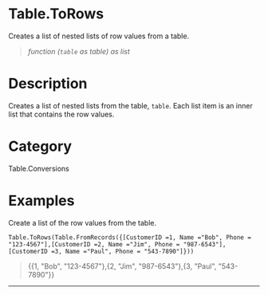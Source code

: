 ﻿# Table.ToRows
Creates a list of nested lists of row values from a table.
> _function (<code>table</code> as table) as list_
# Description 
Creates a list of nested lists from the table, <code>table</code>.  Each list item is an inner list that contains the row values.

# Category 
Table.Conversions
# Examples 
Create a list of the row values from the table.
```
Table.ToRows(Table.FromRecords({[CustomerID =1, Name ="Bob", Phone = "123-4567"],[CustomerID =2, Name ="Jim", Phone = "987-6543"],[CustomerID =3, Name ="Paul", Phone = "543-7890"]}))
```
> {{1, "Bob", "123-4567"},{2, "Jim", "987-6543"},{3,  "Paul", "543-7890"}}
***
